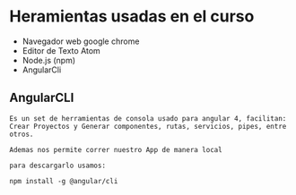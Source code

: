 # Heramientas usadas en el curso

*	Navegador web google chrome
*	Editor de Texto Atom
*	Node.js (npm)
*	AngularCli 

## AngularCLI 

	Es un set de herramientas de consola usado para angular 4, facilitan:
	Crear Proyectos y Generar componentes, rutas, servicios, pipes, entre otros.

	Ademas nos permite correr nuestro App de manera local

	para descargarlo usamos:

	npm install -g @angular/cli